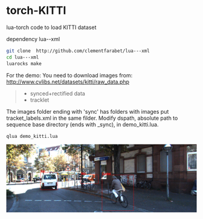 torch-KITTI
===========

lua-torch code to load KITTI dataset


dependency lua--xml

```bash
git clone  http://github.com/clementfarabet/lua---xml
cd lua---xml
luarocks make
```

For the demo:
 You need to download images from: http://www.cvlibs.net/datasets/kitti/raw_data.php 
 > - synced+rectified data
 > - tracklet

The images folder ending with 'sync' has folders with images put tracket_labels.xml in the same filder.
Modify dspath, absolute path to sequence base directory (ends with _sync), in demo_kitti.lua.

```bash
qlua demo_kitti.lua
```

![](kitti_city.png)




